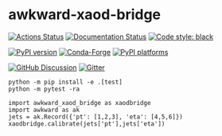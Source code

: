 # awkward-xaod-bridge

[![Actions Status][actions-badge]][actions-link]
[![Documentation Status][rtd-badge]][rtd-link]
[![Code style: black][black-badge]][black-link]

[![PyPI version][pypi-version]][pypi-link]
[![Conda-Forge][conda-badge]][conda-link]
[![PyPI platforms][pypi-platforms]][pypi-link]

[![GitHub Discussion][github-discussions-badge]][github-discussions-link]
[![Gitter][gitter-badge]][gitter-link]




[actions-badge]:            https://github.com/lukasheinrich/awkward-xaod-bridge/workflows/CI/badge.svg
[actions-link]:             https://github.com/lukasheinrich/awkward-xaod-bridge/actions
[black-badge]:              https://img.shields.io/badge/code%20style-black-000000.svg
[black-link]:               https://github.com/psf/black
[conda-badge]:              https://img.shields.io/conda/vn/conda-forge/awkward-xaod-bridge
[conda-link]:               https://github.com/conda-forge/awkward-xaod-bridge-feedstock
[github-discussions-badge]: https://img.shields.io/static/v1?label=Discussions&message=Ask&color=blue&logo=github
[github-discussions-link]:  https://github.com/lukasheinrich/awkward-xaod-bridge/discussions
[gitter-badge]:             https://badges.gitter.im/https://github.com/lukasheinrich/awkward-xaod-bridge/community.svg
[gitter-link]:              https://gitter.im/https://github.com/lukasheinrich/awkward-xaod-bridge/community?utm_source=badge&utm_medium=badge&utm_campaign=pr-badge
[pypi-link]:                https://pypi.org/project/awkward-xaod-bridge/
[pypi-platforms]:           https://img.shields.io/pypi/pyversions/awkward-xaod-bridge
[pypi-version]:             https://badge.fury.io/py/awkward-xaod-bridge.svg
[rtd-badge]:                https://readthedocs.org/projects/awkward-xaod-bridge/badge/?version=latest
[rtd-link]:                 https://awkward-xaod-bridge.readthedocs.io/en/latest/?badge=latest
[sk-badge]:                 https://scikit-hep.org/assets/images/Scikit--HEP-Project-blue.svg


```
python -m pip install -e .[test]
python -m pytest -ra
```

```
import awkward_xaod_bridge as xaodbridge
import awkward as ak
jets = ak.Record({'pt': [1,2,3], 'eta': [4,5,6]})
xaodbridge.calibrate(jets['pt'],jets['eta'])
```